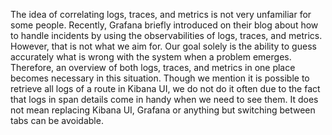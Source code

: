 The idea of correlating logs, traces, and metrics is not very unfamiliar for some people. Recently, Grafana briefly introduced on their blog about how to handle incidents by using the observabilities of logs, traces, and metrics. However, that is not what we aim for. Our goal solely is the ability to guess accurately what is wrong with the system when a problem emerges. Therefore, an overview of both logs, traces, and metrics in one place becomes necessary in this situation. Though we mention it is possible to retrieve all logs of a route in Kibana UI, we do not do it often due to the fact that logs in span details come in handy when we need to see them. It does not mean replacing Kibana UI, Grafana or anything but switching between tabs can be avoidable.  

